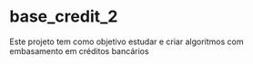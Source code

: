 # base_credit_2
Este projeto tem como objetivo estudar e criar algoritmos com embasamento em créditos bancários
